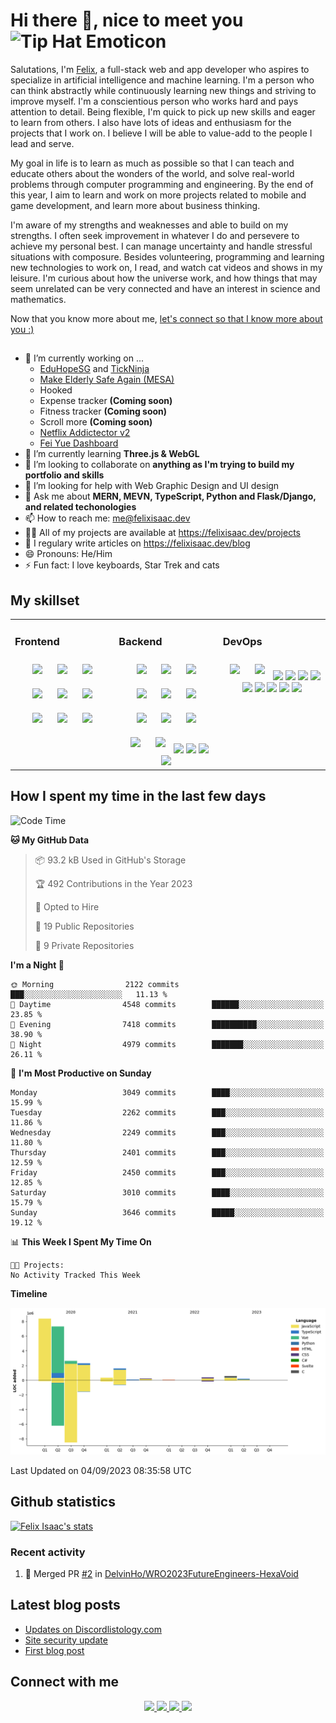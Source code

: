 # Hi there 👋, nice to meet you <img src="http://www.gomotes.com/emoticon/tiphat.gif" height="40px" widht="40px" alt="Tip Hat Emoticon" />

Salutations, I'm [Felix](https://felixisaac.dev), a full-stack web and app developer who aspires to specialize in artificial intelligence and machine learning. I'm a person who can think abstractly while continuously learning new things and striving to improve myself.  I'm a conscientious person who works hard and pays attention to detail. Being flexible, I'm quick to pick up new skills and eager to learn from others. I also have lots of ideas and enthusiasm for the projects that I work on. I believe I will be able to value-add to the people I lead and serve.

My goal in life is to learn as much as possible so that I can teach and educate others about the wonders of the world, and solve real-world problems through computer programming and engineering. By the end of this year, I aim to learn and work on more projects related to mobile and game development, and learn more about business thinking.

I'm aware of my strengths and weaknesses and able to build on my strengths. I often seek improvement in whatever I do and persevere to achieve my personal best. I can manage uncertainty and handle stressful situations with composure. Besides volunteering, programming and learning new technologies to work on, I read, and watch cat videos and shows in my leisure. I'm curious about how the universe work, and how things that may seem unrelated can be very connected and have an interest in science and mathematics.

Now that you know more about me, [let's connect so that I know more about you :)](#connect-with-me)

##

- 🔭 I’m currently working on ...
  - [EduHopeSG](https://github.com/tch1001/EduHopeSG) and [TickNinja](https://github.com/tch1001/tick-ninja)
  - [Make Elderly Safe Again (MESA)](https://github.com/codeforsingapore)
  - Hooked
  - Expense tracker **(Coming soon)**
  - Fitness tracker **(Coming soon)**
  - Scroll more **(Coming soon)**
  - [Netflix Addictector v2](https://chrome.google.com/webstore/detail/netflix-addictector-%E2%80%93-net/loooaabonmaodiehbknmpmngbeklblne)
  - [Fei Yue Dashboard](https://github.com/FelixIsaac/fei-yue-food-fiesta)
- 🌱 I’m currently learning **Three.js & WebGL**
- 👯 I’m looking to collaborate on **anything as I'm trying to build my portfolio and skills**
- 🤔 I’m looking for help with Web Graphic Design and UI design
- 💬 Ask me about **MERN, MEVN, TypeScript, Python and Flask/Django, and related techonologies**
- 📫 How to reach me: [me@felixisaac.dev](mailto:me@felixisaac.dev)
- 👨‍💻 All of my projects are available at https://felixisaac.dev/projects
- 📝 I regulary write articles on https://felixisaac.dev/blog
- 😄 Pronouns: He/Him
- ⚡ Fun fact: I love keyboards, Star Trek and cats

## My skillset
<table><tr><td valign="top" width="33%">
 
### Frontend
<div align="center">
<img style="margin: 10px;" src="https://img.shields.io/badge/html5%20-%23E34F26.svg?&style=for-the-badge&logo=html5&logoColor=white"/>
<img style="margin: 10px;" src="https://img.shields.io/badge/css3%20-%231572B6.svg?&style=for-the-badge&logo=css3&logoColor=white"/>
<img style="margin: 10px;" src="https://img.shields.io/badge/react%20-%2320232a.svg?&style=for-the-badge&logo=react&logoColor=%2361DAFB"/>
<img style="margin: 10px;" src="https://img.shields.io/badge/vuejs%20-%2335495e.svg?&style=for-the-badge&logo=vue.js&logoColor=%234FC08D"/>
<img style="margin: 10px;" src="https://img.shields.io/badge/bootstrap%20-%23563D7C.svg?&style=for-the-badge&logo=bootstrap&logoColor=white"/>
<img style="margin: 10px;" src="https://img.shields.io/badge/material%20ui%20-%230081CB.svg?&style=for-the-badge&logo=material-ui&logoColor=white"/>
<img style="margin: 10px;" src="https://img.shields.io/badge/redux%20-%23593d88.svg?&style=for-the-badge&logo=redux&logoColor=white"/>
<img style="margin: 10px;" src="https://img.shields.io/badge/jquery%20-%230769AD.svg?&style=for-the-badge&logo=jquery&logoColor=white"/>
<img style="margin: 10px;" src="https://img.shields.io/badge/figma%20-%23F24E1E.svg?&style=for-the-badge&logo=figma&logoColor=white"/>
</div></td><td valign="top" width="33%">
  
### Backend
<div align="center">
<img style="margin: 10px;" src="https://img.shields.io/badge/node.js%20-%2343853D.svg?&style=for-the-badge&logo=node.js&logoColor=white"/>
<img style="margin: 10px;" src="https://img.shields.io/badge/javascript%20-%23323330.svg?&style=for-the-badge&logo=javascript&logoColor=%23F7DF1E"/>
<img style="margin: 10px;" src="https://img.shields.io/badge/typescript%20-%23007ACC.svg?&style=for-the-badge&logo=typescript&logoColor=white"/>
<img style="margin: 10px;" src="https://img.shields.io/badge/python%20-%2314354C.svg?&style=for-the-badge&logo=python&logoColor=white"/>
<img style="margin: 10px;" src="https://img.shields.io/badge/c++%20-%2300599C.svg?&style=for-the-badge&logo=c%2B%2B&ogoColor=white"/>
<img style="margin: 10px;" src="https://img.shields.io/badge/java-%23ED8B00.svg?&style=for-the-badge&logo=java&logoColor=white"/>
<img style="margin: 10px;" src="https://img.shields.io/badge/markdown-%23000000.svg?&style=for-the-badge&logo=markdown&logoColor=white"/>
<img style="margin: 10px;" src="https://img.shields.io/badge/express.js%20-%23404d59.svg?&style=for-the-badge"/>
<img style="margin: 10px;" src="https://img.shields.io/badge/django%20-%23092E20.svg?&style=for-the-badge&logo=django&logoColor=white"/>
<img style="margin: 10px;" src="https://img.shields.io/badge/flask%20-%23000.svg?&style=for-the-badge&logo=flask&logoColor=white"/>
<img style="margin: 10px;" src="https://img.shields.io/badge/webpack%20-%238DD6F9.svg?&style=for-the-badge&logo=webpack&logoColor=black" />
<img src="https://img.shields.io/badge/mysql-%2300f.svg?&style=for-the-badge&logo=mysql&logoColor=white"/>
<img src ="https://img.shields.io/badge/postgres-%23316192.svg?&style=for-the-badge&logo=postgresql&logoColor=white"/>
<img src ="https://img.shields.io/badge/MongoDB-%234ea94b.svg?&style=for-the-badge&logo=mongodb&logoColor=white"/>
<img src ="https://img.shields.io/badge/sqlite-%2307405e.svg?&style=for-the-badge&logo=sqlite&logoColor=white"/>
</div></td><td valign="top" width="30">
  
### DevOps
<div align="center">
<img style="margin: 10px;" src="https://img.shields.io/badge/git%20-%23F05033.svg?&style=for-the-badge&logo=git&logoColor=white"/>
<img style="margin: 10px;" src="https://img.shields.io/badge/github%20-%23121011.svg?&style=for-the-badge&logo=github&logoColor=white"/>
<img src="https://img.shields.io/badge/AWS%20-%23FF9900.svg?&style=for-the-badge&logo=amazon-aws&logoColor=white"/>
<img src="https://img.shields.io/badge/Google%20Cloud%20-%234285F4.svg?&style=for-the-badge&logo=google-cloud&logoColor=white"/>
<img src="https://img.shields.io/badge/azure%20-%230072C6.svg?&style=for-the-badge&logo=azure-devops&logoColor=white"/>
<img src="https://img.shields.io/badge/heroku%20-%23430098.svg?&style=for-the-badge&logo=heroku&logoColor=white"/>
<img src="https://img.shields.io/badge/nginx%20-%23009639.svg?&style=for-the-badge&logo=nginx&logoColor=white"/>
<img src="https://img.shields.io/badge/github%20actions%20-%232671E5.svg?&style=for-the-badge&logo=github%20actions&logoColor=white"/>
<img src="https://img.shields.io/badge/docker%20-%230db7ed.svg?&style=for-the-badge&logo=docker&logoColor=white"/>
<img src="https://img.shields.io/badge/kubernetes%20-%23326ce5.svg?&style=for-the-badge&logo=kubernetes&logoColor=white"/>
<img src="https://img.shields.io/badge/-Raspberry%20Pi-C51A4A?style=for-the-badge&logo=Raspberry-Pi"/>
</div></td>
</table>

## How I spent my time in the last few days

<!--START_SECTION:waka-->
![Code Time](http://img.shields.io/badge/Code%20Time-447%20hrs%2047%20mins-blue)

**🐱 My GitHub Data** 

> 📦 93.2 kB Used in GitHub's Storage 
 > 
> 🏆 492 Contributions in the Year 2023
 > 
> 💼 Opted to Hire
 > 
> 📜 19 Public Repositories 
 > 
> 🔑 9 Private Repositories 
 > 
**I'm a Night 🦉** 

```text
🌞 Morning                2122 commits        ███░░░░░░░░░░░░░░░░░░░░░░   11.13 % 
🌆 Daytime                4548 commits        ██████░░░░░░░░░░░░░░░░░░░   23.85 % 
🌃 Evening                7418 commits        ██████████░░░░░░░░░░░░░░░   38.90 % 
🌙 Night                  4979 commits        ███████░░░░░░░░░░░░░░░░░░   26.11 % 
```
📅 **I'm Most Productive on Sunday** 

```text
Monday                   3049 commits        ████░░░░░░░░░░░░░░░░░░░░░   15.99 % 
Tuesday                  2262 commits        ███░░░░░░░░░░░░░░░░░░░░░░   11.86 % 
Wednesday                2249 commits        ███░░░░░░░░░░░░░░░░░░░░░░   11.80 % 
Thursday                 2401 commits        ███░░░░░░░░░░░░░░░░░░░░░░   12.59 % 
Friday                   2450 commits        ███░░░░░░░░░░░░░░░░░░░░░░   12.85 % 
Saturday                 3010 commits        ████░░░░░░░░░░░░░░░░░░░░░   15.79 % 
Sunday                   3646 commits        █████░░░░░░░░░░░░░░░░░░░░   19.12 % 
```


📊 **This Week I Spent My Time On** 

```text
🐱‍💻 Projects: 
No Activity Tracked This Week
```

**Timeline**

![Lines of Code chart](https://raw.githubusercontent.com/FelixIsaac/FelixIsaac/main/assets/bar_graph.png)


 Last Updated on 04/09/2023 08:35:58 UTC
<!--END_SECTION:waka-->

## Github statistics
[![Felix Isaac's stats](https://github-readme-stats.vercel.app/api?username=felixisaac&count_private=true&show_icons=true&theme=dark)](https://github.com/FelixIsaac)

### Recent activity
<!--START_SECTION:activity-->
1. 🎉 Merged PR [#2](https://github.com/DelvinHo/WRO2023FutureEngineers-HexaVoid/pull/2) in [DelvinHo/WRO2023FutureEngineers-HexaVoid](https://github.com/DelvinHo/WRO2023FutureEngineers-HexaVoid)
<!--END_SECTION:activity-->

## Latest blog posts
<!-- BLOG-POST-LIST:START -->
- [Updates on Discordlistology.com](https://felixisaac.dev/posts/5e89748a83f97c0386b2278c)
- [Site security update](https://felixisaac.dev/posts/5e3a5da6143d6f2b0df9d9a1)
- [First blog post](https://felixisaac.dev/posts/5e1c74cb23c9450b0174f2d9)
<!-- BLOG-POST-LIST:END -->

## Connect with me
<div align="center">
<a href="https://twitter.com/felixisaacdev" target="_blank">
<img src="https://img.shields.io/badge/felixisaacdev%20-%231DA1F2.svg?&style=for-the-badge&logo=Twitter&logoColor=white"/>
</a>
<a href="https://sg.linkedin.com/in/felixisaac" target="_blank">
<img src="https://img.shields.io/badge/linkedin%20-%230077B5.svg?&style=for-the-badge&logo=linkedin&logoColor=white"/>
</a>
<a href="https://www.hackerrank.com/felixisaacdev" target="_blank">
<img src="https://img.shields.io/badge/-Hackerrank-2EC866?style=for-the-badge&logo=HackerRank&logoColor=white"/>
<a>
<a href="https://stackoverflow.com/users/10927618/felix-isaac" taget="_blank">
<img src="https://img.shields.io/badge/-Stack%20overflow-FE7A16?style=for-the-badge&logo=stack-overflow&logoColor=white"/>
</a>
</div>

<!-- Used https://github.com/Ileriayo/markdown-badges and https://simpleicons.org/ to generate badges -->
